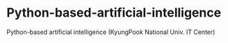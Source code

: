 # Python-based-artificial-intelligence
Python-based artificial intelligence (KyungPook National Univ. IT Center)
